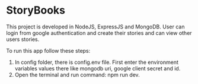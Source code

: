 # StoryBooks
This project is developed in NodeJS, ExpressJS and MongoDB. User can login from google authentication and create their stories and can view other users stories.

To run this app follow these steps:
1. In config folder, there is config.env file. First enter the environment variables values there like mongodb uri, google client secret and id.
2. Open the terminal and run command: npm run dev.
   

